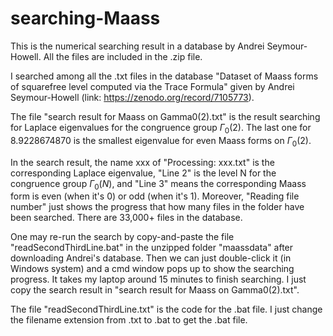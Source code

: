 # searching-Maass
This is the numerical searching result in a database by Andrei Seymour-Howell. All the files are included in the .zip file. 

I searched among all the .txt files in the database "Dataset of Maass forms of squarefree level computed via the Trace Formula" given by Andrei Seymour-Howell (link: https://zenodo.org/record/7105773). 

The file "search result for Maass on Gamma0(2).txt" is the result searching for Laplace eigenvalues for the congruence group $\Gamma_0(2)$. The last one for 8.9228674870 is the smallest eigenvalue for even Maass forms on $\Gamma_0(2)$. 

In the search result, the name xxx of "Processing: xxx.txt" is the corresponding Laplace eigenvalue, "Line 2" is the level N for the congruence group $\Gamma_0(N)$, and "Line 3" means the corresponding Maass form is even (when it's 0) or odd (when it's 1). Moreover, "Reading file number" just shows the progress that how many files in the folder have been searched. There are 33,000+ files in the database. 

One may re-run the search by copy-and-paste the file "readSecondThirdLine.bat" in the unzipped folder "maassdata" after downloading Andrei's database. Then we can just double-click it (in Windows system) and a cmd window pops up to show the searching progress. It takes my laptop around 15 minutes to finish searching. I just copy the search result in "search result for Maass on Gamma0(2).txt". 

The file "readSecondThirdLine.txt" is the code for the .bat file. I just change the filename extension from .txt to .bat to get the .bat file. 
